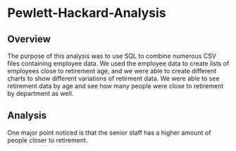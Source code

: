 # Pewlett-Hackard-Analysis

## Overview

The purpose of this analysis was to use SQL to combine numerous CSV files containing employee data. We used the employee data to create lists of employees close to retirement age, and we were able to create different charts to show different variations of retirment data. We were able to see retirement data by age and see how many people were close to retirement by department as well. 

## Analysis

One major point noticed is that the senior staff has a higher amount of people closer to retirement. 

